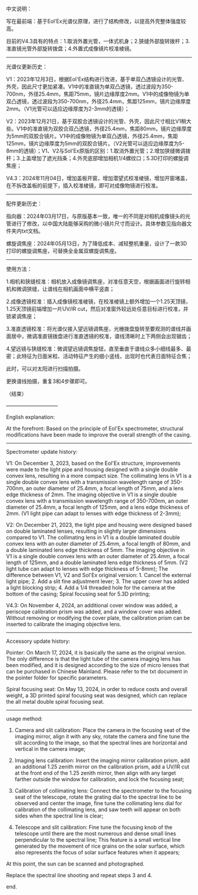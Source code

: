 中文说明：

写在最前端：基于Eol’Ex光谱仪原理，进行了结构修改，以提高外壳整体强度较高。

目前的V4.3具有的特点：1.取消外置光管，一体式机身；2.狭缝外部旋转拨杆；3.准直镜光管外部旋转拨盘；4.外置式成像镜片校准棱镜。

----------
光谱仪更新历史：

V1：2023年12月3日，根据Eol'Ex结构进行改进，基于单双凸透镜设计的光管、外壳，因此尺寸更加紧凑。V1中的准直镜为单双凸透镜，透过波段为350-700nm，外径25.4mm，焦距75mm，镜片边缘厚度2mm。V1中的成像物镜为单双凸透镜，透过波段为350-700nm，外径25.4mm，焦距125mm，镜片边缘厚度2mm。（V1光管可以适应边缘厚度为2-3mm的透镜）；

V2：2023年12月21日，基于双胶合透镜设计的光管、外壳，因此尺寸相比V1稍大些。V1中的准直镜为双胶合双凸透镜，外径25.4mm，焦距80mm，镜片边缘厚度为5mm的双胶合镜片。V1中的成像物镜为单双凸透镜，外径25.4mm，焦距125mm，镜片边缘厚度为5mm的双胶合镜片。（V2光管可以适应边缘厚度为5-8mm的透镜）；V1、V2与Sol’Ex原版的区别：1.取消外置光管；2.增加狭缝微调拨杆；3.上盖增加了遮光挡条；4.外壳底部增加相机1/4螺纹口；5.3D打印的螺旋调焦座；

V4.3：2024年11月04日，增加盖板开窗，增加潜望式校准棱镜，增加开窗堵盖，在不拆改盖板的前提下，插入校准棱镜，即可对成像物镜进行校准。

----------
配件更新历史：

指向器：2024年03月17日，与原版基本一致，唯一的不同是对相机成像镜头的光管进行了修改，以中国大陆能够采购的微小镜片尺寸而设计。具体参数见指向器文件夹内txt文档。

螺旋调焦座：2024年05月13日，为了降低成本、减轻整机重量，设计了一款3D打印的螺旋调焦座，可替换全金属双螺旋调焦座。

----------
使用方法：

1.相机和狭缝校准：相机放入成像镜调焦座，对准任意天空，根据画面进行旋转相机和微调狭缝，让谱线在相机画面中横平竖直；

2.成像透镜校准：插入成像镜校准棱镜，在校准棱镜上额外增加一个1.25天顶镜，1.25天顶镜前端增加一片UV/IR cut，然后对准窗外较远处任意目标进行校准，并锁紧调焦座；

3.准直透镜校准：将光谱仪接入望远镜调焦座，光栅拨盘旋转至要观测的谱线并画面居中，微调准直镜拨盘进行准直透镜的校准，谱线清晰时上下两侧会出现锯齿；

4.望远镜与狭缝校准：微调望远镜调焦旋钮，直至垂直于谱线众多小细线最多、最密；此特征为日面米粒、活动特征产生的细小竖线，出现时也代表日面特征合焦；

此时，可以对太阳进行扫描拍摄。

更换谱线拍摄，重复3和4步骤即可。


（结束）

——————————


English explanation:

At the forefront: Based on the principle of Eol'Ex spectrometer, structural modifications have been made to improve the overall strength of the casing.

----------
Spectrometer update history:

V1: On December 3, 2023, based on the Eol'Ex structure, improvements were made to the light pipe and housing designed with a single double convex lens, resulting in a more compact size. The collimating lens in V1 is a single double convex lens with a transmission wavelength range of 350-700nm, an outer diameter of 25.4mm, a focal length of 75mm, and a lens edge thickness of 2mm. The imaging objective in V1 is a single double convex lens with a transmission wavelength range of 350-700nm, an outer diameter of 25.4mm, a focal length of 125mm, and a lens edge thickness of 2mm. (V1 light pipe can adapt to lenses with edge thickness of 2-3mm);

V2: On December 21, 2023, the light pipe and housing were designed based on double laminated lenses, resulting in slightly larger dimensions compared to V1. The collimating lens in V1 is a double laminated double convex lens with an outer diameter of 25.4mm, a focal length of 80mm, and a double laminated lens edge thickness of 5mm. The imaging objective in V1 is a single double convex lens with an outer diameter of 25.4mm, a focal length of 125mm, and a double laminated lens edge thickness of 5mm. (V2 light tube can adapt to lenses with edge thickness of 5-8mm); The difference between V1, V2 and Sol'Ex original version: 1. Cancel the external light pipe; 2. Add a slit fine adjustment lever; 3. The upper cover has added a light blocking strip; 4. Add a 1/4 threaded hole for the camera at the bottom of the casing; Spiral focusing seat for 5.3D printing;

V4.3: On November 4, 2024, an additional cover window was added, a periscope calibration prism was added, and a window cover was added. Without removing or modifying the cover plate, the calibration prism can be inserted to calibrate the imaging objective lens.

----------
Accessory update history:

Pointer: On March 17, 2024, it is basically the same as the original version. The only difference is that the light tube of the camera imaging lens has been modified, and it is designed according to the size of micro lenses that can be purchased in Chinese Mainland. Please refer to the txt document in the pointer folder for specific parameters.

Spiral focusing seat: On May 13, 2024, in order to reduce costs and overall weight, a 3D printed spiral focusing seat was designed, which can replace the all metal double spiral focusing seat.

----------
usage method:

1. Camera and slit calibration: Place the camera in the focusing seat of the imaging mirror, align it with any sky, rotate the camera and fine tune the slit according to the image, so that the spectral lines are horizontal and vertical in the camera image;

2. Imaging lens calibration: Insert the imaging mirror calibration prism, add an additional 1.25 zenith mirror on the calibration prism, add a UV/IR cut at the front end of the 1.25 zenith mirror, then align with any target farther outside the window for calibration, and lock the focusing seat;

3. Calibration of collimating lens: Connect the spectrometer to the focusing seat of the telescope, rotate the grating dial to the spectral line to be observed and center the image, fine tune the collimating lens dial for calibration of the collimating lens, and saw teeth will appear on both sides when the spectral line is clear;

4. Telescope and slit calibration: Fine tune the focusing knob of the telescope until there are the most numerous and dense small lines perpendicular to the spectral line; This feature is a small vertical line generated by the movement of rice grains on the solar surface, which also represents the focus of solar surface features when it appears;

At this point, the sun can be scanned and photographed.

Replace the spectral line shooting and repeat steps 3 and 4.

end.

